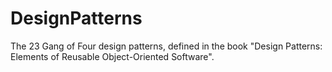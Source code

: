 # DesignPatterns
The 23 Gang of Four design patterns, defined in the book "Design Patterns: Elements of Reusable Object-Oriented Software".
